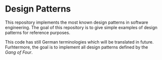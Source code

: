 # Design Patterns
This repository implements the most known design patterns in software engineering. The goal of this repository is to give simple examples of design patterns for reference purposes.

This code has still German terminologies which will be translated in future. Furhtermore, the goal is to implement all design patterns defined by the *Gang of Four*.
